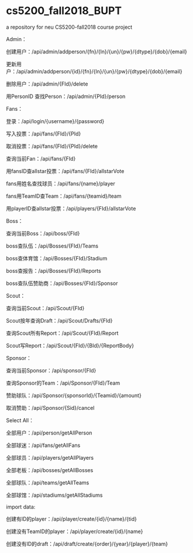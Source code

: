 # cs5200_fall2018_BUPT
a repository for neu CS5200-fall2018 course project

Admin：

创建用户：/api/admin/addperson/{fn}/{ln}/{un}/{pw}/{dtype}/{dob}/{email}

更新用户：/api/admin/addperson/{id}/{fn}/{ln}/{un}/{pw}/{dtype}/{dob}/{email}

删除用户：/api/admin/{FId}/delete

用PersonID 查找Person：/api/admin/{PId}/person

Fans：

登录：/api/login/{username}/{password}

写入投票：/api/fans/{FId}/{PId}

取消投票：/api/fans/{FId}/{PId}/delete

查询当前Fan：/api/fans/{FId}

用fansID查allstar投票：/api/fans/{FId}/allstarVote

fans用姓名查找球员：/api/fans/{name}/player

fans用TeamID查Team：/api/fans/{teamid}/team



用playerID查allstar投票：/api/players/{FId}/allstarVote

Boss：

查询当前Boss：/api/boss/{FId}

boss查队伍：/api/Bosses/{FId}/Teams

boss查体育馆：/api/Bosses/{FId}/Stadium

boss查报告：/api/Bosses/{FId}/Reports

boss查队伍赞助商：/api/Bosses/{FId}/Sponsor

Scout：

查询当前Scout：/api/Scout/{FId}

Scout按年查询Draft：/api/Scout/Drafts/{FId}

查询Scout所有Report：/api/Scout/{FId}/Report

Scout写Report：/api/Scout/{FId}/{BId}/{ReportBody}

Sponsor：

查询当前Sponsor：/api/sponsor/{FId}

查询Sponsor的Team：/api/Sponsor/{FId}/Team

赞助球队：/api/Sponsor/{sponsorId}/{Teamid}/{amount}

取消赞助：/api/Sponsor/{Sid}/cancel

Select All：

全部用户：/api/person/getAllPerson

全部球迷：/api/fans/getAllFans

全部球员：/api/players/getAllPlayers

全部老板：/api/bosses/getAllBosses

全部球队：/api/teams/getAllTeams

全部球馆：/api/stadiums/getAllStadiums

import data:

创建有ID的player：/api/player/create/{id}/{name}/{tid}

创建没有TeamID的player：/api/player/create/{id}/{name}

创建没有ID的draft：/api/draft/create/{order}/{year}/{player}/{team}

